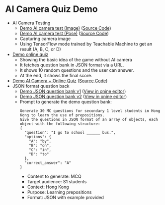 # AI Camera Quiz Demo

- AI Camera Testing
  - [Demo AI camera test (Image)](ai_camera_image_demo.html) ([Source Code](https://github.com/ylpss-mslau/ylpss-mslau.github.io/blob/main/ai_camera_image_demo.html))
  - [Demo AI camera test (Pose)](ai_camera_pose_demo.html) ([Source Code](https://github.com/ylpss-mslau/ylpss-mslau.github.io/blob/main/ai_camera_pose_demo.html))
  - Capturing camera image
  - Using TensorFlow mode trained by Teachable Machine to get an result (A, B, C, or D)
- [Demo online quiz](demo_quiz.html)
  - Showing the basic idea of the game without AI camera
  - It fetches question bank in JSON format via a URL.
  - It shows 10 random questions and the user can answer.
  - At the end, it shows the final score.
- [Demo AI Camera + Online Quiz](ai_camera_quiz_demo.html)  ([Source Code](https://github.com/ylpss-mslau/ylpss-mslau.github.io/blob/main/ai_camera_quiz_demo.html))
- JSON format question back
  - [Demo JSON question bank v1](questions_v1.json) ([View in onine editor](https://jsoneditoronline.org/#left=url.https%3A%2F%2Fylpss-mslau.github.io%2Fquestions_v1.json))
  - [Demo JSON question bank v2](questions_v2.json) ([View in onine editor](https://jsoneditoronline.org/#left=url.https%3A%2F%2Fylpss-mslau.github.io%2Fquestions_v2.json))
  - Prompt to generate the demo question bank:
    ```
    Generate 30 MC questions for secondary 1 level students in Hong Kong to learn the use of prepositions.
    Give the questions in JSON format of an array of objects, each object with the following structure:
    {
      "question": "I go to school ______ bus.",
      "options": {
        "A": "by",
        "B": "on",
        "C": "in",
        "D": "to"
      },
      "correct_answer": "A"
    }
    ```
    - Content to generate: MCQ
    - Target audience: S1 students
    - Context: Hong Kong
    - Purpose: Learning prepositions
    - Format: JSON with example provided

